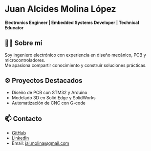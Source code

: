 # Juan Alcides Molina López
**Electronics Engineer | Embedded Systems Developer | Technical Educator**

## 👨‍💻 Sobre mí
Soy ingeniero electrónico con experiencia en diseño mecánico, PCB y microcontroladores.  
Me apasiona compartir conocimiento y construir soluciones prácticas.

## ⚙️ Proyectos Destacados
- Diseño de PCB con STM32 y Arduino
- Modelado 3D en Solid Edge y SolidWorks
- Automatización de CNC con G-code

## 📫 Contacto
- [GitHub](https://github.com/jalmolina)
- [LinkedIn](https://linkedin.com/in/TU-LINK)
- Email: [jal.molina@gmail.com](mailto:jal.molina@gmail.com)
